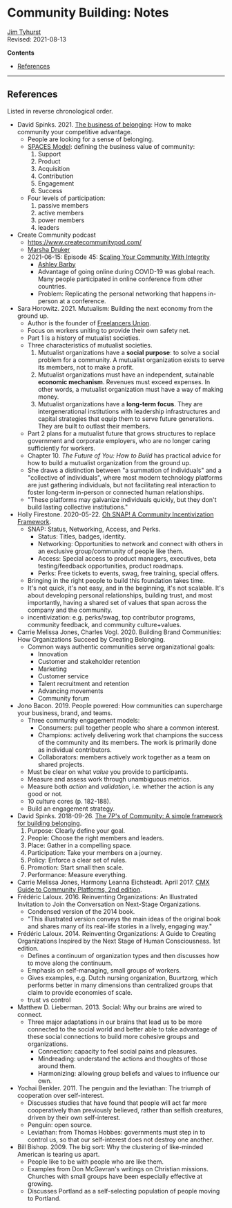 # Community Building: Notes
[Jim Tyhurst](https://www.jimtyhurst.com)  
Revised: 2021-08-13

**Contents**

* [References](#references)

---

## References
Listed in reverse chronological order.

* David Spinks. 2021. [The business of belonging](https://wccls.bibliocommons.com/v2/record/S143C3868941): How to make community your competitive advantage.
    * People are looking for a sense of belonging. 
    * [SPACES Model](https://cmxhub.com/the-spaces-model/): defining the business value of community:
        1. Support
        2. Product
        3. Acquisition
        4. Contribution
        5. Engagement
        6. Success
    * Four levels of participation:
        1. passive members
        2. active members
        3. power members
        4. leaders
* Create Community podcast
    * https://www.createcommunitypod.com/
    * [Marsha Druker](https://twitter.com/MarshaDruker)
    * 2021-06-15: Episode 45: [Scaling Your Community With Integrity](https://www.createcommunitypod.com/episodes/ashley-barby)
        * [Ashley Barby](https://twitter.com/ashleyhbarby)
        * Advantage of going online during COVID-19 was global reach. Many people participated in online conference from other countries.
        * Problem: Replicating the personal networking that happens in-person at a conference.
* Sara Horowitz. 2021. Mutualism: Building the next economy from the ground up.
    * Author is the founder of [Freelancers Union](https://www.freelancersunion.org/).
    * Focus on workers uniting to provide their own safety net.
    * Part 1 is a history of mutualist societies.
    * Three characteristics of mutualist societies.
        1. Mutualist organizations have a **social purpose**: to solve a social problem for a community. A mutualist organization exists to serve its members, not to make a profit.
        2. Mutualist organizations must have an independent, sutainable **economic mechanism**. Revenues must exceed expenses. In other words, a mutualist organization must have a way of making money.
        3. Mutualist organizations have a **long-term focus**. They are intergenerational institutions with leadership infrastructures and capital strategies that equip them to serve future generations. They are built to outlast their members.
    * Part 2 plans for a mutualist future that grows structures to replace government and corporate employers, who are no longer caring sufficiently for workers.
    * Chapter 10. _The Future of You: How to Build_ has practical advice for how to build a mutualist organization from the ground up.
    * She draws a distinction between "a summation of individuals" and a "collective of individuals", where most modern technology platforms are just gathering individuals, but not facilitating real interaction to foster long-term in-person or connected human relationships.
    * "These platforms may galvanize individuals quickly, but they don't build lasting collective institutions."
* Holly Firestone. 2020-05-22. [Oh SNAP! A Community Incentivization Framework](https://hollyfirestone.medium.com/oh-snap-d0dfad89e79f).
    * SNAP: Status, Networking, Access, and Perks.
        * Status: Titles, badges, identity.
        * Networking: Opportunities to network and connect with others in an exclusive group/community of people like them.
        * Access: Special access to product managers, executives, beta testing/feedback opportunities, product roadmaps.
        * Perks: Free tickets to events, swag, free training, special offers.
    * Bringing in the right people to build this foundation takes time.
    * It's not quick, it's not easy, and in the beginning, it's not scalable. It's about developing personal relationships, building trust, and most importantly, having a shared set of values that span across the company and the community.
    * incentivization: e.g. perks/swag, top contributor programs, community feedback, and community culture+values.
* Carrie Melissa Jones, Charles Vogl. 2020. Building Brand Communities: How Organizations Succeed by Creating Belonging.
    * Common ways authentic communities serve organizational goals:
        * Innovation
        * Customer and stakeholder retention
        * Marketing
        * Customer service
        * Talent recruitment and retention
        * Advancing movements
        * Community forum
* Jono Bacon. 2019. People powered: How communities can supercharge your business, brand, and teams.
    * Three community engagement models:
        * Consumers: pull together people who share a common interest.
        * Champions: actively delivering work that champions the success of the community and its members. The work is primarily done as individual contributors.
        * Collaborators: members actively work together as a team on shared projects.
    * Must be clear on what _value_ you provide to participants.
    * Measure and assess work through unambiguous metrics.
    * Measure both _action_ and _validation_, i.e. whether the action is any good or not.
    * 10 culture cores (p. 182-188).
    * Build an engagement strategy.
* David Spinks. 2018-09-26. [The 7P's of Community: A simple framework for building belonging](https://cmxhub.com/the-7ps-of-community/).
    1. Purpose: Clearly define your goal.
    2. People: Choose the right members and leaders.
    3. Place: Gather in a compelling space.
    4. Participation: Take your members on a journey.
    5. Policy: Enforce a clear set of rules.
    6. Promotion: Start small then scale.
    7. Performance: Measure everything.
* Carrie Melissa Jones, Harmony Leanna Eichsteadt. April 2017. [CMX Guide to Community Platforms, 2nd edition](https://cmxhub.com/wp-content/uploads/2021/07/40618671-0-CMX-Guide-to-Community-Platforms.pdf).
* Frédéric Laloux. 2016. Reinventing Organizations: An Illustrated Invitation to Join the Conversation on Next-Stage Organizations.
    * Condensed version of the 2014 book.
    * "This illustrated version conveys the main ideas of the original book and shares many of its real-life stories in a lively, engaging way."
* Frédéric Laloux. 2014. Reinventing Organizations: A Guide to Creating Organizations Inspired by the Next Stage of Human Consciousness. 1st edition.
    * Defines a continuum of organization types and then discusses how to move along the continuum.
    * Emphasis on self-managing, small groups of workers.
    * Gives examples, e.g. Dutch nursing organization, Buurtzorg, which performs better in many dimensions than centralized groups that claim to provide economies of scale.
    * trust vs control
* Matthew D. Lieberman. 2013. Social: Why our brains are wired to connect.
    * Three major adaptations in our brains that lead us to be more connected to the social world and better able to take advantage of these social connections to build more cohesive groups and organizations.
        * Connection: capacity to feel social pains and pleasures.
        * Mindreading: understand the actions and thoughts of those around them.
        * Harmonizing: allowing group beliefs and values to influence our own.
* Yochai Benkler. 2011. The penguin and the leviathan: The triumph of cooperation over self-interest.
    * Discusses studies that have found that people will act far more cooperatively than previously believed, rather than selfish creatures, driven by their own self-interest.
    * Penguin: open source.
    * Leviathan: from Thomas Hobbes: governments must step in to control us, so that our self-interest does not destroy one another.
* Bill Bishop. 2009. The big sort: Why the clustering of like-minded American is tearing us apart.
    * People like to be with people who are like them.
    * Examples from Don McGavran's writings on Christian missions. Churches with small groups have been especially effective at growing.
    * Discusses Portland as a self-selecting population of people moving to Portland.
